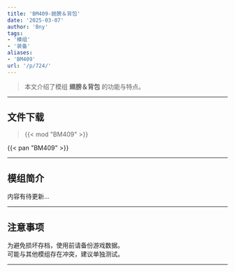 ```yaml
---
title: 'BM409-翅膀＆背包'
date: '2025-03-07'
author: 'Bny'
tags:
- '模组'
- '装备'
aliases:
- 'BM409'
url: '/p/724/'
---
```


> 本文介绍了模组 **翅膀＆背包** 的功能与特点。

---

## 文件下载  

> {{< mod "BM409" >}}  

{{< pan "BM409" >}}  

---

## 模组简介

>  
内容有待更新...  

---

## 注意事项

>  
为避免损坏存档，使用前请备份游戏数据。  
可能与其他模组存在冲突，建议单独测试。  

---

